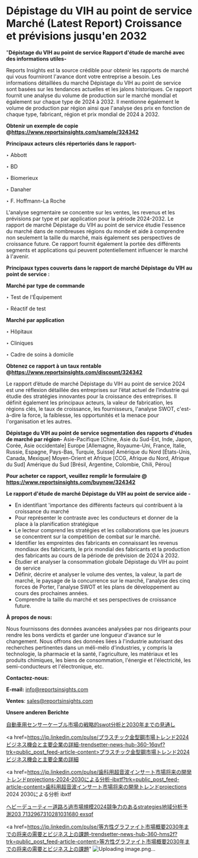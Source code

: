 # Dépistage du VIH au point de service Marché (Latest Report) Croissance et prévisions jusqu'en 2032

"<strong>Dépistage du VIH au point de service Rapport d'étude de marché avec des informations utiles-</strong>

Reports Insights est la source crédible pour obtenir les rapports de marché qui vous fourniront l'avance dont votre entreprise a besoin. Les informations détaillées du marché Dépistage du VIH au point de service sont basées sur les tendances actuelles et les jalons historiques. Ce rapport fournit une analyse du volume de production sur le marché mondial et également sur chaque type de 2024 à 2032. Il mentionne également le volume de production par région ainsi que l'analyse des prix en fonction de chaque type, fabricant, région et prix mondial de 2024 à 2032.

<strong><b>Obtenir un exemple de copie @</b></strong><a href=https://www.reportsinsights.com/sample/324342><strong><b>https://www.reportsinsights.com/sample/324342</b></strong></a>

<b>Principaux acteurs clés répertoriés dans le rapport-</b>

<b> </b>‣ Abbott

‣ BD

‣ Biomerieux

‣ Danaher

‣ F. Hoffmann-La Roche

L'analyse segmentaire se concentre sur les ventes, les revenus et les prévisions par type et par application pour la période 2024-2032. Le rapport de marché Dépistage du VIH au point de service étudie l'essence du marché dans de nombreuses régions du monde et aide à comprendre non seulement la taille du marché, mais également ses perspectives de croissance future. Ce rapport fournit également la portée des différents segments et applications qui peuvent potentiellement influencer le marché à l'avenir.

<strong>Principaux types couverts dans le rapport de marché Dépistage du VIH au point de service :</strong>

<strong>Marché par type de commande</Strong>

‣ Test de l'Équipement

‣ Réactif de test

<strong>Marché par application</Strong>

‣ Hôpitaux

‣ Cliniques

‣ Cadre de soins à domicile

<strong><b>Obtenez ce rapport à un taux rentable @</b></strong><a href=https://www.reportsinsights.com/discount/324342><strong><b>https://www.reportsinsights.com/discount/324342</b></strong></a>

Le rapport d’étude de marché Dépistage du VIH au point de service 2024 est une réflexion détaillée des entreprises sur l’état actuel de l’industrie qui étudie des stratégies innovantes pour la croissance des entreprises. Il définit également les principaux acteurs, la valeur de fabrication, les régions clés, le taux de croissance, les fournisseurs, l'analyse SWOT, c'est-à-dire la force, la faiblesse, les opportunités et la menace pour l'organisation et les autres.

<strong>Dépistage du VIH au point de service segmentation des rapports d'études de marché par région-</strong>
Asie-Pacifique [Chine, Asie du Sud-Est, Inde, Japon, Corée, Asie occidentale]
Europe [Allemagne, Royaume-Uni, France, Italie, Russie, Espagne, Pays-Bas, Turquie, Suisse]
Amérique du Nord [États-Unis, Canada, Mexique]
Moyen-Orient et Afrique [CCG, Afrique du Nord, Afrique du Sud]
Amérique du Sud [Brésil, Argentine, Colombie, Chili, Pérou]

<strong>Pour acheter ce rapport, veuillez remplir le formulaire @   <a href=https://www.reportsinsights.com/buynow/324342>https://www.reportsinsights.com/buynow/324342</a></strong>

<strong>Le rapport d'étude de marché Dépistage du VIH au point de service aide -</strong>
<ul>
  <li>En identifiant 'importance des différents facteurs qui contribuent à la croissance du marché</li>
  <li>Pour représenter le contraste avec les conducteurs et donner de la place à la planification stratégique</li>
  <li>Le lecteur comprend les stratégies et les collaborations que les joueurs se concentrent sur la compétition de combat sur le marché.</li>
  <li>Identifier les empreintes des fabricants en connaissant les revenus mondiaux des fabricants, le prix mondial des fabricants et la production des fabricants au cours de la période de prévision de 2024 à 2032.</li>
  <li>Étudier et analyser la consommation globale Dépistage du VIH au point de service</li>
  <li>Définir, décrire et analyser le volume des ventes, la valeur, la part de marché, le paysage de la concurrence sur le marché, l'analyse des cinq forces de Porter, l'analyse SWOT et les plans de développement au cours des prochaines années.</li>
  <li>Comprendre la taille du marché et ses perspectives de croissance future.</li>
</ul>
<strong>À propos de nous:</strong>

Nous fournissons des données avancées analysées par nos dirigeants pour rendre les bons verdicts et garder une longueur d'avance sur le changement. Nous offrons des données liées à l'industrie autorisant des recherches pertinentes dans un méli-mélo d'industries, y compris la technologie, la pharmacie et la santé, l'agriculture, les matériaux et les produits chimiques, les biens de consommation, l'énergie et l'électricité, les semi-conducteurs et l'électronique, etc.

<strong>Contactez-nous:</strong>

<strong>E-mail:</strong> <a href=mailto:info@reportsinsights.com>info@reportsinsights.com</a>

<strong>Ventes</strong>: <a href=mailto:sales@reportsinsights.com>sales@reportsinsights.com</a>

<strong>Unsere anderen Berichte</strong>

<a href=https://www.linkedin.com/pulse/自動車用センサーケーブル市場の戦略的swot分析と2030年までの見通し-infopulse-daily-360-bw6jf/>自動車用センサーケーブル市場の戦略的swot分析と2030年までの見通し</a>

<a href=https://jp.linkedin.com/pulse/プラスチック金型鋼市場トレンド2024ビジネス機会と主要企業の詳細-trendsetter-news-hub-360-16qvf?trk=public_post_feed-article-content>プラスチック金型鋼市場トレンド2024ビジネス機会と主要企業の詳細</a>

<a href=https://jp.linkedin.com/pulse/歯科用超音波インサート市場将来の開発トレンドprojections-2024-2030による分析-ibxtf?trk=public_post_feed-article-content>歯科用超音波インサート市場将来の開発トレンドprojections 2024 2030による分析 ibxtf</a>

<a href=https://www.linkedin.com/pulse/ヘビーデューティー道路ろ過市場規模2024競争力のあるstrategies地域分析予測203-7132967310281031680-exsqf/>ヘビーデューティー道路ろ過市場規模2024競争力のあるstrategies地域分析予測203 7132967310281031680 exsqf</a>

<a href=https://jp.linkedin.com/pulse/等方性グラファイト市場概要2030年までの将来の需要とビジネス上の課題-trendsetter-news-hub-360-hms2f?trk=public_post_feed-article-content>等方性グラファイト市場概要2030年までの将来の需要とビジネス上の課題</a>"
![Uploading image.png…]()
